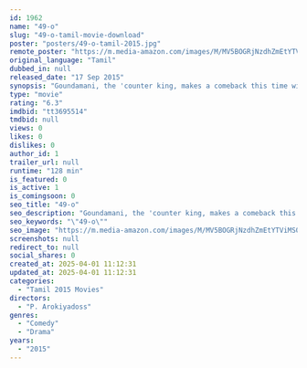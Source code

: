```yaml
---
id: 1962
name: "49-o"
slug: "49-o-tamil-movie-download"
poster: "posters/49-o-tamil-2015.jpg"
remote_poster: "https://m.media-amazon.com/images/M/MV5BOGRjNzdhZmEtYTViMS00MTAyLWJjOWQtNGYzZmNkMjI3OTI1XkEyXkFqcGc@._V1_SX300.jpg"
original_language: "Tamil"
dubbed_in: null
released_date: "17 Sep 2015"
synopsis: "Goundamani, the 'counter king, makes a comeback this time with a lead role dealing with the nuances of local politics"
type: "movie"
rating: "6.3"
imdbid: "tt3695514"
tmdbid: null
views: 0
likes: 0
dislikes: 0
author_id: 1
trailer_url: null
runtime: "128 min"
is_featured: 0
is_active: 1
is_comingsoon: 0
seo_title: "49-o"
seo_description: "Goundamani, the 'counter king, makes a comeback this time with a lead role dealing with the nuances of local politics"
seo_keywords: "\"49-o\""
seo_image: "https://m.media-amazon.com/images/M/MV5BOGRjNzdhZmEtYTViMS00MTAyLWJjOWQtNGYzZmNkMjI3OTI1XkEyXkFqcGc@._V1_SX300.jpg"
screenshots: null
redirect_to: null
social_shares: 0
created_at: 2025-04-01 11:12:31
updated_at: 2025-04-01 11:12:31
categories:
  - "Tamil 2015 Movies"
directors:
  - "P. Arokiyadoss"
genres:
  - "Comedy"
  - "Drama"
years:
  - "2015"
---
```

